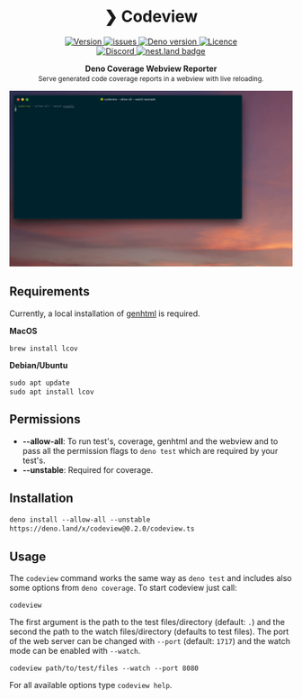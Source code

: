 <h1 align="center">❯ Codeview</h1>

<p align="center" class="badges-container">
  <a href="https://github.com/c4spar/deno-codeview/releases">
    <img alt="Version" src="https://img.shields.io/github/v/release/c4spar/deno-codeview?logo=github&color=F86F00" />
  </a>
  <a href="https://github.com/c4spar/deno-codeview/issues">
    <img alt="issues" src="https://img.shields.io/github/issues/c4spar/deno-codeview?label=issues&logo=github">
  </a>
  <a href="https://deno.land/">
    <img alt="Deno version" src="https://img.shields.io/badge/deno-^1.8.0-blue?logo=deno&color=blue" />
  </a>
  <a href="https://github.com/c4spar/deno-codeview/blob/main/LICENSE">
    <img alt="Licence" src="https://img.shields.io/github/license/c4spar/deno-codeview?logo=github" />
  </a>
  <br>
  <a href="https://deno.land/x/codeview">
    <img alt="Discord" src="https://img.shields.io/badge/Published on deno.land-blue?logo=deno&logoColor=959DA6&color=272727" />
  </a>
  <a href="https://nest.land/package/codeview">
    <img src="https://nest.land/badge.svg" alt="nest.land badge">
  </a>
</p>

<p align="center">
  <b>Deno Coverage Webview Reporter</b></br>
  <small>Serve generated code coverage reports in a webview with live reloading.</small>
</p>

<p align="center">
  <img alt="prompt" src="codeview.gif"/>
</p>

## Requirements

Currently, a local installation of
[genhtml](https://linux.die.net/man/1/genhtml) is required.

**MacOS**

```
brew install lcov
```

**Debian/Ubuntu**

```
sudo apt update
sudo apt install lcov
```

## Permissions

- **--allow-all**: To run test's, coverage, genhtml and the webview and to pass
  all the permission flags to `deno test` which are required by your test's.
- **--unstable**: Required for coverage.

## Installation

```
deno install --allow-all --unstable https://deno.land/x/codeview@0.2.0/codeview.ts
```

## Usage

The `codeview` command works the same way as `deno test` and includes also some
options from `deno coverage`. To start codeview just call:

```
codeview
```

The first argument is the path to the test files/directory (default: `.`) and
the second the path to the watch files/directory (defaults to test files). The
port of the web server can be changed with `--port` (default: `1717`) and the
watch mode can be enabled with `--watch`.

```
codeview path/to/test/files --watch --port 8080
```

For all available options type `codeview help`.
